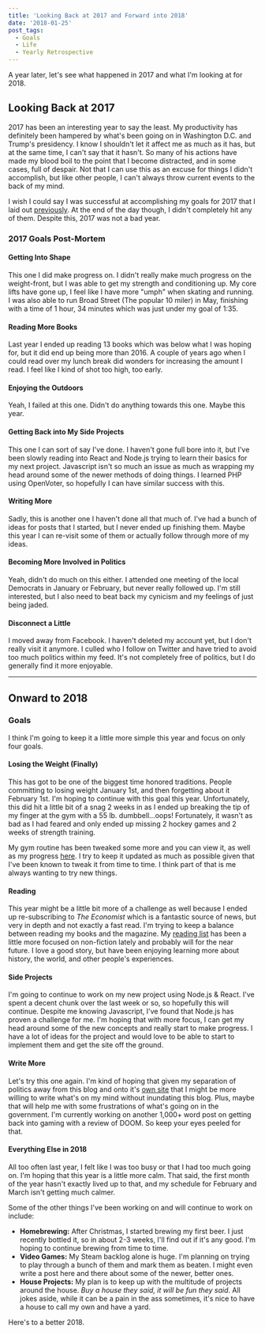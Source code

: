 ```yaml
---
title: 'Looking Back at 2017 and Forward into 2018'
date: '2018-01-25'
post_tags:
  - Goals
  - Life
  - Yearly Retrospective
---
```


A year later, let's see what happened in 2017 and what I'm looking at for 2018.
<!-- excerpt -->

## Looking Back at 2017

2017 has been an interesting year to say the least. My productivity has definitely been hampered by what's been going on in Washington D.C. and Trump's presidency. I know I shouldn't let it affect me as much as it has, but at the same time, I can't say that it hasn't. So many of his actions have made my blood boil to the point that I become distracted, and in some cases, full of despair. Not that I can use this as an excuse for things I didn't accomplish, but like other people, I can't always throw current events to the back of my mind.

I wish I could say I was successful at accomplishing my goals for 2017 that I laid out [previously](https://kpwags.com/life/2017/01/24/goals-for-2017.html). At the end of the day though, I didn't completely hit any of them. Despite this, 2017 was not a bad year.

### 2017 Goals Post-Mortem

#### Getting Into Shape

This one I did make progress on. I didn't really make much progress on the weight-front, but I was able to get my strength and conditioning up. My core lifts have gone up, I feel like I have more "umph" when skating and running. I was also able to run Broad Street (The popular 10 miler) in May, finishing with a time of 1 hour, 34 minutes which was just under my goal of 1:35.

#### Reading More Books

Last year I ended up reading 13 books which was below what I was hoping for, but it did end up being more than 2016. A couple of years ago when I could read over my lunch break did wonders for increasing the amount I read. I feel like I kind of shot too high, too early.

#### Enjoying the Outdoors

Yeah, I failed at this one. Didn't do anything towards this one. Maybe this year.

#### Getting Back into My Side Projects

This one I can sort of say I've done. I haven't gone full bore into it, but I've been slowly reading into React and Node.js trying to learn their basics for my next project. Javascript isn't so much an issue as much as wrapping my head around some of the newer methods of doing things. I learned PHP using OpenVoter, so hopefully I can have similar success with this.

#### Writing More

Sadly, this is another one I haven't done all that much of. I've had a bunch of ideas for posts that I started, but I never ended up finishing them. Maybe this year I can re-visit some of them or actually follow through more of my ideas.

#### Becoming More Involved in Politics

Yeah, didn't do much on this either. I attended one meeting of the local Democrats in January or February, but never really followed up. I'm still interested, but I also need to beat back my cynicism and my feelings of just being jaded.

#### Disconnect a Little

I moved away from Facebook. I haven't deleted my account yet, but I don't really visit it anymore. I culled who I follow on Twitter and have tried to avoid too much politics within my feed. It's not completely free of politics, but I do generally find it more enjoyable.

<hr />

## Onward to 2018

### Goals

I think I'm going to keep it a little more simple this year and focus on only four goals.

#### Losing the Weight (Finally)

This has got to be one of the biggest time honored traditions. People committing to losing weight January 1st, and then forgetting about it February 1st. I'm hoping to continue with this goal this year. Unfortunately, this did hit a little bit of a snag 2 weeks in as I ended up breaking the tip of my finger at the gym with a 55 lb. dumbbell...oops! Fortunately, it wasn't as bad as I had feared and only ended up missing 2 hockey games and 2 weeks of strength training.

My gym routine has been tweaked some more and you can view it, as well as my progress [here](https://kpwags.com/gym-routine/). I try to keep it updated as much as possible given that I've been known to tweak it from time to time. I think part of that is me always wanting to try new things.

#### Reading

This year might be a little bit more of a challenge as well because I ended up re-subscribing to _The Economist_ which is a fantastic source of news, but very in depth and not exactly a fast read. I'm trying to keep a balance between reading my books and the magazine. My [reading list](https://kpwags.com/reading-list/) has been a little more focused on non-fiction lately and probably will for the near future. I love a good story, but have been enjoying learning more about history, the world, and other people's experiences.

#### Side Projects

I'm going to continue to work on my new project using Node.js &amp; React. I've spent a decent chunk over the last week or so, so hopefully this will continue. Despite me knowing Javascript, I've found that Node.js has proven a challenge for me. I'm hoping that with more focus, I can get my head around some of the new concepts and really start to make progress. I have a lot of ideas for the project and would love to be able to start to implement them and get the site off the ground.

#### Write More

Let's try this one again. I'm kind of hoping that given my separation of politics away from this blog and onto it's [own site](https://politics.kpwags.com) that I might be more willing to write what's on my mind without inundating this blog. Plus, maybe that will help me with some frustrations of what's going on in the government. I'm currently working on another 1,000+ word post on getting back into gaming with a review of DOOM. So keep your eyes peeled for that.

#### Everything Else in 2018

All too often last year, I felt like I was too busy or that I had too much going on. I'm hoping that this year is a little more calm. That said, the first month of the year hasn't exactly lived up to that, and my schedule for February and March isn't getting much calmer.

Some of the other things I've been working on and will continue to work on include:

-   **Homebrewing:** After Christmas, I started brewing my first beer. I just recently bottled it, so in about 2-3 weeks, I'll find out if it's any good. I'm hoping to continue brewing from time to time.
-   **Video Games:** My Steam backlog alone is huge. I'm planning on trying to play through a bunch of them and mark them as beaten. I might even write a post here and there about some of the newer, better ones.
-   **House Projects:** My plan is to keep up with the multitude of projects around the house. _Buy a house they said, it will be fun they said_. All jokes aside, while it can be a pain in the ass sometimes, it's nice to have a house to call my own and have a yard.

Here's to a better 2018.
